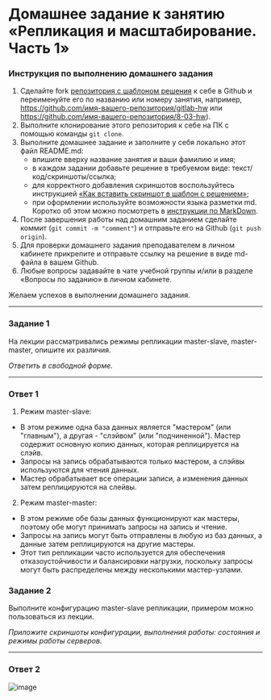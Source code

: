 # Домашнее задание к занятию «Репликация и масштабирование. Часть 1»

### Инструкция по выполнению домашнего задания

1. Сделайте fork [репозитория c шаблоном решения](https://github.com/netology-code/sys-pattern-homework) к себе в Github и переименуйте его по названию или номеру занятия, например, https://github.com/имя-вашего-репозитория/gitlab-hw или https://github.com/имя-вашего-репозитория/8-03-hw).
2. Выполните клонирование этого репозитория к себе на ПК с помощью команды `git clone`.
3. Выполните домашнее задание и заполните у себя локально этот файл README.md:
   - впишите вверху название занятия и ваши фамилию и имя;
   - в каждом задании добавьте решение в требуемом виде: текст/код/скриншоты/ссылка;
   - для корректного добавления скриншотов воспользуйтесь инструкцией [«Как вставить скриншот в шаблон с решением»](https://github.com/netology-code/sys-pattern-homework/blob/main/screen-instruction.md);
   - при оформлении используйте возможности языка разметки md. Коротко об этом можно посмотреть в [инструкции по MarkDown](https://github.com/netology-code/sys-pattern-homework/blob/main/md-instruction.md).
4. После завершения работы над домашним заданием сделайте коммит (`git commit -m "comment"`) и отправьте его на Github (`git push origin`).
5. Для проверки домашнего задания преподавателем в личном кабинете прикрепите и отправьте ссылку на решение в виде md-файла в вашем Github.
6. Любые вопросы задавайте в чате учебной группы и/или в разделе «Вопросы по заданию» в личном кабинете.

Желаем успехов в выполнении домашнего задания.

---

### Задание 1

На лекции рассматривались режимы репликации master-slave, master-master, опишите их различия.

*Ответить в свободной форме.*

---

### Ответ 1

1. Режим master-slave:
- В этом режиме одна база данных является "мастером" (или "главным"), а другая - "слэйвом" (или "подчиненной"). Мастер содержит основную копию данных, которая реплицируется на слэйв.
- Запросы на запись обрабатываются только мастером, а слэйвы используются для чтения данных.
- Мастер обрабатывает все операции записи, а изменения данных затем реплицируются на слейвы.

2. Режим master-master:
- В этом режиме обе базы данных функционируют как мастеры, поэтому обе могут принимать запросы на запись и чтение.
- Запросы на запись могут быть отправлены в любую из баз данных, а данные затем реплицируются на другие мастеры.
- Этот тип репликации часто используется для обеспечения отказоустойчивости и балансировки нагрузки, поскольку запросы могут быть распределены между несколькими мастер-узлами.

### Задание 2

Выполните конфигурацию master-slave репликации, примером можно пользоваться из лекции.

*Приложите скриншоты конфигурации, выполнения работы: состояния и режимы работы серверов.*

---

### Ответ 2

![image](https://github.com/bezymel/sdb-homeworks/assets/129361495/2239fc0c-4d17-4321-b91a-49ced91f2c86)

